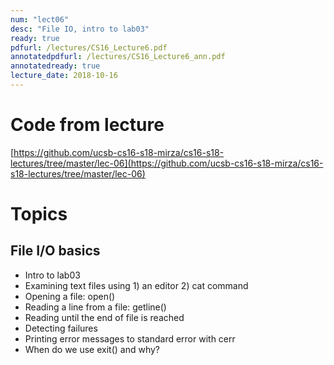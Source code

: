 ```yaml
---
num: "lect06"
desc: "File IO, intro to lab03"
ready: true
pdfurl: /lectures/CS16_Lecture6.pdf
annotatedpdfurl: /lectures/CS16_Lecture6_ann.pdf
annotatedready: true
lecture_date: 2018-10-16
---
```


# Code from lecture
[https://github.com/ucsb-cs16-s18-mirza/cs16-s18-lectures/tree/master/lec-06](https://github.com/ucsb-cs16-s18-mirza/cs16-s18-lectures/tree/master/lec-06)

# Topics
## File I/O basics
* Intro to lab03
* Examining text files using 1) an editor 2) cat command
* Opening a file: open()
* Reading a line from a file: getline()
* Reading until the end of file is reached
* Detecting failures
* Printing error messages to standard error with cerr
* When do we use exit() and why?
